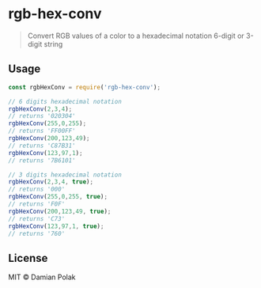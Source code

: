 # rgb-hex-conv

> Convert RGB values of a color to a hexadecimal notation 6-digit or 3-digit string

## Usage

```js
const rgbHexConv = require('rgb-hex-conv');

// 6 digits hexadecimal notation
rgbHexConv(2,3,4);
// returns '020304'
rgbHexConv(255,0,255);
// returns 'FF00FF'
rgbHexConv(200,123,49);
// returns 'C87B31'
rgbHexConv(123,97,1);
// returns '7B6101'

// 3 digits hexadecimal notation
rgbHexConv(2,3,4, true);
// returns '000'
rgbHexConv(255,0,255, true);
// returns 'F0F'
rgbHexConv(200,123,49, true);
// returns 'C73'
rgbHexConv(123,97,1, true);
// returns '760'
```

## License

MIT © Damian Polak
